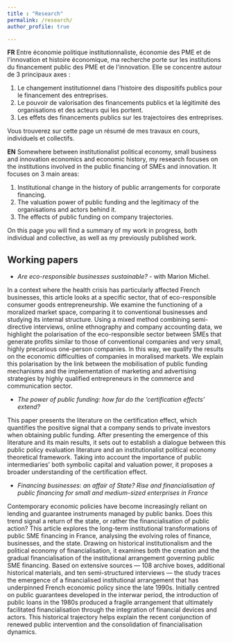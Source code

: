```yaml
---
title : "Research"
permalink: /research/
author_profile: true

---
```

**FR**
Entre économie politique institutionnaliste, économie des PME et de l'innovation et histoire économique, ma recherche porte sur les institutions du financement public des PME et de l'innovation. Elle se concentre autour de 3 principaux axes :
1. Le changement institutionnel dans l'histoire des dispositifs publics pour le financement des entreprises.
2. Le pouvoir de valorisation des financements publics et la légitimité des organisations et des acteurs qui les portent.
3. Les effets des financements publics sur les trajectoires des entreprises.

Vous trouverez sur cette page un résumé de mes travaux en cours, individuels et collectifs.

**EN**
Somewhere between institutionalist political economy, small business and innovation economics and economic history, my research focuses on the institutions involved in the public financing of SMEs and innovation. It focuses on 3 main areas:
1. Institutional change in the history of public arrangements for corporate financing.
2. The valuation power of public funding and the legitimacy of the organisations and actors behind it.
3. The effects of public funding on company trajectories.

On this page you will find a summary of my work in progress, both individual and collective, as well as my previously published work.

## Working papers

* _Are eco-responsible businesses sustainable?_ - with Marion Michel.

In a context where the health crisis has particularly affected French businesses, this article looks at a specific sector, that of eco-responsible consumer goods entrepreneurship. We examine the functioning of a moralized market space, comparing it to conventional businesses and studying its internal structure. Using a mixed method combining semi-directive interviews, online ethnography and company accounting data, we highlight the polarisation of the eco-responsible sector between SMEs that generate profits similar to those of conventional companies and very small, highly precarious one-person companies. In this way, we qualify the results on the economic difficulties of companies in moralised markets. We explain this polarisation by the link between the mobilisation of public funding mechanisms and the implementation of marketing and advertising strategies by highly qualified entrepreneurs in the commerce and communication sector.

* _The power of public funding: how far do the ‘certification effects’ extend?_

This paper presents the literature on the certification effect, which quantifies the positive signal that a company sends to private investors when obtaining public funding. After presenting the emergence of this literature and its main results, it sets out to establish a dialogue between this public policy evaluation literature and an institutionalist political economy theoretical framework. Taking into account the importance of public intermediaries' both symbolic capital and valuation power, it proposes a broader understanding of the certification effect.

* _Financing businesses: an affair of State?  Rise and financialisation of public financing for small and medium-sized enterprises in France_

Contemporary economic policies have become increasingly reliant on lending and guarantee instruments managed by public banks. Does this trend signal a return of the state, or rather the financialisation of public action? This article explores the long-term institutional transformations of public SME financing in France, analysing the evolving roles of finance, businesses, and the state. Drawing on historical institutionalism and the political economy of financialisation, it examines both the creation and the gradual financialisation of the institutional arrangement governing public SME financing. Based on extensive sources — 108 archive boxes, additional historical materials, and ten semi-structured interviews — the study traces the emergence of a financialised institutional arrangement that has underpinned French economic policy since the late 1990s. Initially centred on public guarantees developed in the interwar period, the introduction of public loans in the 1980s produced a fragile arrangement that ultimately facilitated financialisation through the integration of financial devices and actors. This historical trajectory helps explain the recent conjunction of renewed public intervention and the consolidation of financialisation dynamics.
